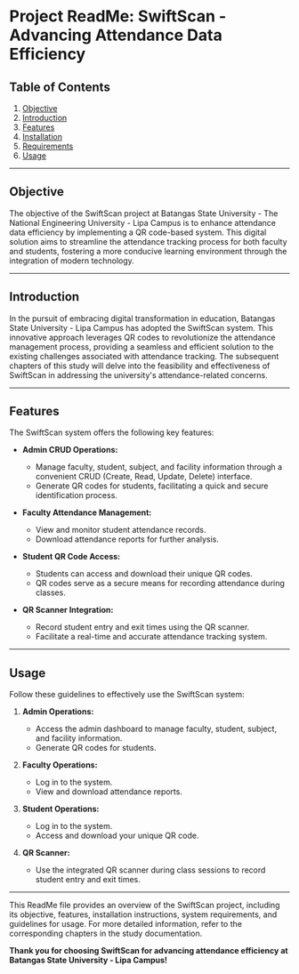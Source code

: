 # Project ReadMe: SwiftScan - Advancing Attendance Data Efficiency

## Table of Contents
1. [Objective](#objective)
2. [Introduction](#introduction)
3. [Features](#features)
4. [Installation](#installation)
5. [Requirements](#requirements)
6. [Usage](#usage)

---

## Objective <a name="objective"></a>
The objective of the SwiftScan project at Batangas State University - The National Engineering University - Lipa Campus is to enhance attendance data efficiency by implementing a QR code-based system. This digital solution aims to streamline the attendance tracking process for both faculty and students, fostering a more conducive learning environment through the integration of modern technology.

---

## Introduction <a name="introduction"></a>
In the pursuit of embracing digital transformation in education, Batangas State University - Lipa Campus has adopted the SwiftScan system. This innovative approach leverages QR codes to revolutionize the attendance management process, providing a seamless and efficient solution to the existing challenges associated with attendance tracking. The subsequent chapters of this study will delve into the feasibility and effectiveness of SwiftScan in addressing the university's attendance-related concerns.

---

## Features <a name="features"></a>
The SwiftScan system offers the following key features:

- **Admin CRUD Operations:**
  - Manage faculty, student, subject, and facility information through a convenient CRUD (Create, Read, Update, Delete) interface.
  - Generate QR codes for students, facilitating a quick and secure identification process.

- **Faculty Attendance Management:**
  - View and monitor student attendance records.
  - Download attendance reports for further analysis.

- **Student QR Code Access:**
  - Students can access and download their unique QR codes.
  - QR codes serve as a secure means for recording attendance during classes.

- **QR Scanner Integration:**
  - Record student entry and exit times using the QR scanner.
  - Facilitate a real-time and accurate attendance tracking system.

---

## Usage <a name="usage"></a>
Follow these guidelines to effectively use the SwiftScan system:

1. **Admin Operations:**
   - Access the admin dashboard to manage faculty, student, subject, and facility information.
   - Generate QR codes for students.

2. **Faculty Operations:**
   - Log in to the system.
   - View and download attendance reports.

3. **Student Operations:**
   - Log in to the system.
   - Access and download your unique QR code.

4. **QR Scanner:**
   - Use the integrated QR scanner during class sessions to record student entry and exit times.

---

This ReadMe file provides an overview of the SwiftScan project, including its objective, features, installation instructions, system requirements, and guidelines for usage. For more detailed information, refer to the corresponding chapters in the study documentation.

**Thank you for choosing SwiftScan for advancing attendance efficiency at Batangas State University - Lipa Campus!**
